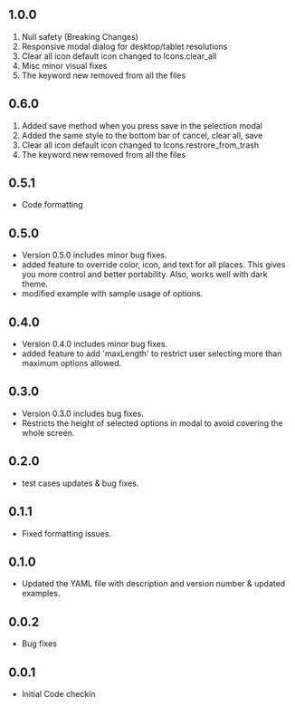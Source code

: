 ## 1.0.0

1. Null safety (Breaking Changes)
2. Responsive modal dialog for desktop/tablet resolutions
3. Clear all icon default icon changed to Icons.clear_all
4. Misc minor visual fixes
5. The keyword new removed from all the files

## 0.6.0

1. Added save method when you press save in the selection modal
2. Added the same style to the bottom bar of cancel, clear all, save
3. Clear all icon default icon changed to Icons.restrore_from_trash
4. The keyword new removed from all the files

## 0.5.1

- Code formatting

## 0.5.0

- Version 0.5.0 includes minor bug fixes.
- added feature to override color, icon, and text for all places. This gives you more control and better portability. Also, works well with dark theme.
- modified example with sample usage of options.

## 0.4.0

- Version 0.4.0 includes minor bug fixes.
- added feature to add 'maxLength' to restrict user selecting more than maximum options allowed.

## 0.3.0

- Version 0.3.0 includes bug fixes.
- Restricts the height of selected options in modal to avoid covering the whole screen.

## 0.2.0

- test cases updates & bug fixes.

## 0.1.1

- Fixed formatting issues.

## 0.1.0

- Updated the YAML file with description and version number & updated examples.

## 0.0.2

- Bug fixes

## 0.0.1

- Initial Code checkin
